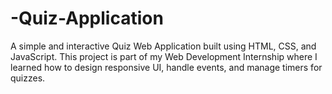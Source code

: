 # -Quiz-Application
A simple and interactive Quiz Web Application built using HTML, CSS, and JavaScript. This project is part of my Web Development Internship where I learned how to design responsive UI, handle events, and manage timers for quizzes.
